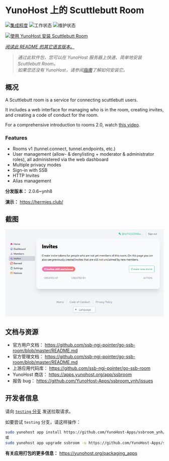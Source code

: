 <!--
注意：此 README 由 <https://github.com/YunoHost/apps/tree/master/tools/readme_generator> 自动生成
请勿手动编辑。
-->

# YunoHost 上的 Scuttlebutt Room

[![集成程度](https://dash.yunohost.org/integration/ssbroom.svg)](https://ci-apps.yunohost.org/ci/apps/ssbroom/) ![工作状态](https://ci-apps.yunohost.org/ci/badges/ssbroom.status.svg) ![维护状态](https://ci-apps.yunohost.org/ci/badges/ssbroom.maintain.svg)

[![使用 YunoHost 安装 Scuttlebutt Room](https://install-app.yunohost.org/install-with-yunohost.svg)](https://install-app.yunohost.org/?app=ssbroom)

*[阅读此 README 的其它语言版本。](./ALL_README.md)*

> *通过此软件包，您可以在 YunoHost 服务器上快速、简单地安装 Scuttlebutt Room。*  
> *如果您还没有 YunoHost，请参阅[指南](https://yunohost.org/install)了解如何安装它。*

## 概况

A Scuttlebutt room is a service for connecting scuttlebutt users.

It includes a web interface for managing who is in the room, creating invites, and creating a code of conduct for the room.

For a comprehensive introduction to rooms 2.0, watch [this video](https://www.youtube.com/watch?v=W5p0y_MWwDE).

### Features

- Rooms v1 (tunnel.connect, tunnel.endpoints, etc.)
- User management (allow- & denylisting + moderator & administrator roles), all administered via the web dashboard
- Multiple privacy modes
- Sign-in with SSB
- HTTP Invites
- Alias management

**分发版本：** 2.0.6~ynh8

**演示：** <https://hermies.club/>

## 截图

![Scuttlebutt Room 的截图](./doc/screenshots/screenshot.png)

## 文档与资源

- 官方用户文档： <https://github.com/ssb-ngi-pointer/go-ssb-room/blob/master/README.md>
- 官方管理文档： <https://github.com/ssb-ngi-pointer/go-ssb-room/blob/master/README.md>
- 上游应用代码库： <https://github.com/ssb-ngi-pointer/go-ssb-room>
- YunoHost 商店： <https://apps.yunohost.org/app/ssbroom>
- 报告 bug： <https://github.com/YunoHost-Apps/ssbroom_ynh/issues>

## 开发者信息

请向 [`testing` 分支](https://github.com/YunoHost-Apps/ssbroom_ynh/tree/testing) 发送拉取请求。

如要尝试 `testing` 分支，请这样操作：

```bash
sudo yunohost app install https://github.com/YunoHost-Apps/ssbroom_ynh/tree/testing --debug
或
sudo yunohost app upgrade ssbroom -u https://github.com/YunoHost-Apps/ssbroom_ynh/tree/testing --debug
```

**有关应用打包的更多信息：** <https://yunohost.org/packaging_apps>
